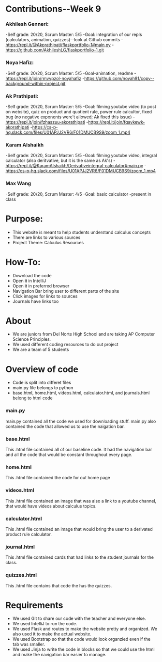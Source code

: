# Contributions--Week 9
### Akhilesh Genneri:
-Self grade: 20/20, Scrum Master: 5/5
-Goal: integration of our repls (calculators, animation, quizzes)--look at Github commits
-https://repl.it/@Akprathipati/flaskportfolio-1#main.py
-https://github.com/AkhileshLG/flaskportfolio-1.git

### Noya Hafiz:
-Self grade: 20/20, Scrum Master: 5/5
-Goal-animation, readme
-https://repl.it/join/rmvvpzol-noyahafiz
-https://github.com/noyah81/copy--background-within-project.git

### Ak Prathipati:
-Self grade: 20/20, Scrum Master: 5/5
-Goal: filming youtube video (to post on website), quiz on product and quotient rule, power rule calcultor, fixed bug (no negative exponents were't allowed; Ak fixed this issue)
-https://repl.it/join/fzhaszuu-akprathipati
-https://repl.it/join/fqavkewk-akprathipati
-https://cs-p-hq.slack.com/files/U01APJJ2VR6/F01DMUCB9S9/zoom_1.mp4

### Karam Alshaikh
-Self grade: 20/20, Scrum Master: 5/5
-Goal: filming youtube video, integral calculator (also deritvative, but it is the same as Ak's) 
-https://repl.it/@KaramAlshaikh/Derivativeintegral-calculator#main.py
-https://cs-p-hq.slack.com/files/U01APJJ2VR6/F01DMUCB9S9/zoom_1.mp4

### Max Wang
-Self grade: 20/20, Scrum Master: 4/5
-Goal: basic calculator
-present in class

# Purpose:

- This website is meant to help students understand calculus concepts
- There are links to various sources
- Project Theme: Calculus Resources

# How-To:

- Download the code
- Open it in IntelliJ
- Open it in preferred browser
- Navigation Bar bring user to different parts of the site
- Click images for links to sources
- Journals have links too

# About

- We are juniors from Del Norte High School and are taking AP Computer Science Principles.
- We used different coding resources to do out project
- We are a team of 5 students

# Overview of code

- Code is split into differet files
 - main.py file belongs to python
 - base.html, home.html, videos.html, calculator.html, and journals.html belong to html code
### main.py
main.py contained all the code we used for downloading stuff. main.py also contained the code that allowed us to use the naigation bar.
### base.html
This .html file contained all of our baseline code. It had the navigation bar and all the code that would be constant throughout every page.
### home.html
This .html file contained the code for out home page
### videos.html
This .html file contained an image that was also a link to a youtube channel, that would have videos about calculus topics.
### calculator.html
This .html file contained an image that would bring the user to a derivated product rule calculator.
### journal.html
This .html file contained cards that had links to the student journals for the class.
### quizzes.html
This .html file contains that code the has the quizzes.

# Requirements
- We used Git to share our code with the teacher and everyone else.
- We used IntelliJ to run the code.
- We used Flask and routes to make the website pretty and organized. We also used it to make the actual website.
- We used Bootstrap so that the code would look organzied even if the tab was smaller.
- We used Jinja to write the code in blocks so that we could use the html and make the navigation bar easier to manage.
